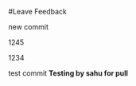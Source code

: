 #Leave Feedback

<div id="feedback-container"></div>

new commit

1245

1234

test commit
**Testing by sahu for pull**
